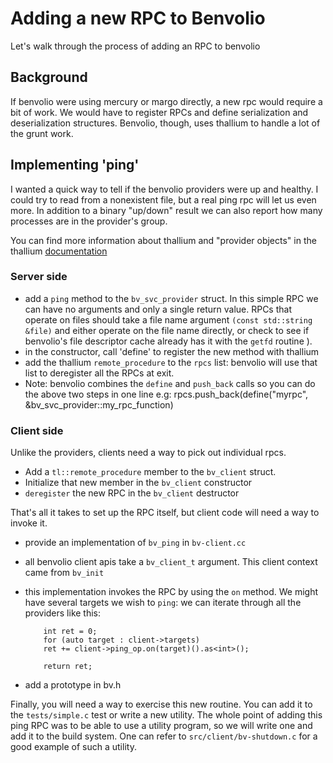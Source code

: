 # Adding a new RPC to Benvolio

Let's walk through the process of adding an RPC to benvolio

## Background

If benvolio were using mercury or margo directly, a new rpc would require a bit
of work.  We would have to register RPCs and define serialization and
deserialization structures.  Benvolio, though, uses thallium to handle a lot of
the grunt work.


## Implementing 'ping'

I wanted a quick way to tell if the benvolio providers were up and healthy.  I
could try to read from a nonexistent file, but a real ping rpc will let us even
more.  In addition to a binary "up/down" result we can also report how many
processes are in the provider's group.


You can find more information about thallium and "provider objects" in the
thallium
[documentation](https://mochi.readthedocs.io/en/latest/thallium/09_providers.html)

### Server side

- add a `ping` method to the `bv_svc_provider` struct.
  In this simple RPC we can have no
  arguments and only a single return value.   RPCs that operate on files should
  take a file name argument `(const std::string &file)` and either operate on
  the file name directly, or check to see if benvolio's file descriptor cache
  already has it  with the `getfd` routine ).
- in the constructor, call 'define' to register the new method with thallium
- add the thallium `remote_procedure` to the `rpcs` list: benvolio will use that
  list to deregister all the RPCs at exit.
- Note: benvolio combines the `define` and `push_back` calls so you can do the above two steps in one line e.g:
    rpcs.push_back(define("myrpc", &bv_svc_provider::my_rpc_function)

### Client side

Unlike the providers, clients need a way to pick out individual rpcs.
- Add a `tl::remote_procedure` member to the `bv_client` struct.
- Initialize that new member in the `bv_client` constructor
- `deregister` the new RPC in the `bv_client` destructor

That's all it takes to set up the RPC itself, but client code will need a way to invoke it.
- provide an implementation of `bv_ping` in `bv-client.cc`
- all benvolio client apis take a `bv_client_t` argument.  This client context
  came from `bv_init`
- this implementation invokes the RPC by using the `on` method.  We might have
  several targets we wish to `ping`: we can iterate through all the providers
  like this:

    ```
        int ret = 0;
        for (auto target : client->targets)
	    ret += client->ping_op.on(target)().as<int>();

        return ret;
    ```

- add a prototype in bv.h

Finally, you will need a way to exercise this new routine.  You can add it to
the `tests/simple.c` test or write a new utility.  The whole point of adding
this ping RPC was to be able to use a utility program, so we will write one and
add it to the build system.  One can refer to `src/client/bv-shutdown.c`
for a good example of such a utility.

